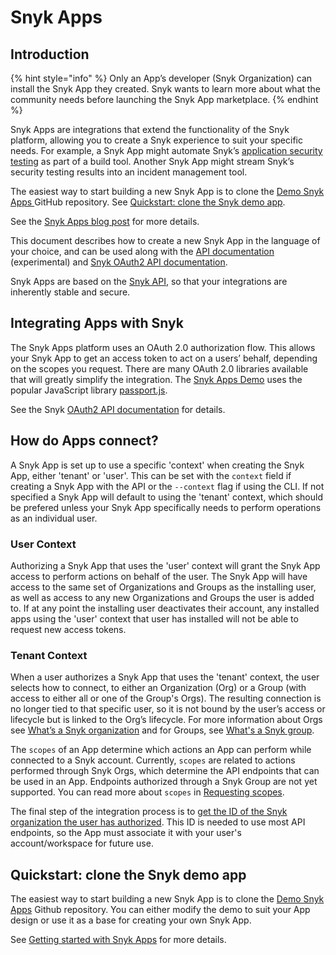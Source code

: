 # Snyk Apps

## Introduction

{% hint style="info" %}
Only an App’s developer (Snyk Organization) can install the Snyk App they created. Snyk wants to learn more about what the community needs before launching the Snyk App marketplace.
{% endhint %}

Snyk Apps are integrations that extend the functionality of the Snyk platform, allowing you to create a Snyk experience to suit your specific needs. For example, a Snyk App might automate Snyk’s [application security testing](https://snyk.io/learn/application-security/testing/) as part of a build tool. Another Snyk App might stream Snyk’s security testing results into an incident management tool.

The easiest way to start building a new Snyk App is to clone the [Demo Snyk Apps ](https://github.com/snyk/snyk-apps-demo)GitHub repository. See [Quickstart: clone the Snyk demo app](./#quickstart-clone-the-snyk-demo-app).

See the [Snyk Apps blog post](https://snyk.io/blog/snyk-apps-beta-build-custom-apps-extend-snyk-security-into-workflows/) for more details.

This document describes how to create a new Snyk App in the language of your choice, and can be used along with the [API documentation](https://apidocs.snyk.io/https://apidocs.snyk.io/) (experimental) and [Snyk OAuth2 API documentation](https://snykoauth2.docs.apiary.io/).

Snyk Apps are based on the [Snyk API](../../snyk-api/), so that your integrations are inherently stable and secure.

## Integrating Apps with Snyk

The Snyk Apps platform uses an OAuth 2.0 authorization flow. This allows your Snyk App to get an access token to act on a users’ behalf, depending on the scopes you request. There are many OAuth 2.0 libraries available that will greatly simplify the integration. The [Snyk Apps Demo](https://github.com/snyk/snyk-apps-demo) uses the popular JavaScript library [passport.js](http://www.passportjs.org/packages/passport-oauth2/).

See the Snyk [OAuth2 API documentation](https://snykoauth2.docs.apiary.io) for details.

## How do Apps connect?

A Snyk App is set up to use a specific 'context' when creating the Snyk App, either 'tenant' or 'user'. This can be set with the `context` field if creating a Snyk App with the API or the `--context` flag if using the CLI. If not specified a Snyk App will default to using the 'tenant' context, which should be prefered unless your Snyk App specifically needs to perform operations as an individual user.

### User Context

Authorizing a Snyk App that uses the 'user' context will grant the Snyk App access to perform actions on behalf of the user. The Snyk App will have access to the same set of Organizations and Groups as the installing user, as well as access to any new Organizations and Groups the user is added to. If at any point the installing user deactivates their account, any installed apps using the 'user' context that user has installed will not be able to request new access tokens.

### Tenant Context

When a user authorizes a Snyk App that uses the 'tenant' context, the user selects how to connect, to either an Organization (Org) or a Group (with access to either all or one of the Group's Orgs). The resulting connection is no longer tied to that specific user, so it is not bound by the user’s access or lifecycle but is linked to the Org’s lifecycle. For more information about Orgs see [What’s a Snyk organization](https://docs.snyk.io/user-and-group-management/managing-groups-and-organizations/whats-a-snyk-organization) and for Groups, see [What's a Snyk group](https://docs.snyk.io/features/user-and-group-management/managing-groups-and-organizations/whats-a-snyk-group).

The `scopes` of an App determine which actions an App can perform while connected to a Snyk account. Currently, `scopes` are related to actions performed through Snyk Orgs, which determine the API endpoints that can be used in an App. Endpoints authorized through a Snyk Group are not yet supported. You can read more about `scopes` in [Requesting scopes](https://docs.snyk.io/snyk-apps/getting-started-with-snyk-apps/create-an-app-via-the-api#requesting-scopes).

The final step of the integration process is to [get the ID of the Snyk organization the user has authorized](getting-started-with-snyk-apps/retrieve-the-app-org-ids.md). This ID is needed to use most API endpoints, so the App must associate it with your user's account/workspace for future use.

## Quickstart: clone the Snyk demo app

The easiest way to start building a new Snyk App is to clone the [Demo Snyk Apps](https://github.com/snyk/snyk-apps-demo) Github repository. You can either modify the demo to suit your App design or use it as a base for creating your own Snyk App.

See [Getting started with Snyk Apps](getting-started-with-snyk-apps/) for more details.

